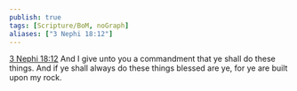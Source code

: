```yaml
---
publish: true
tags: [Scripture/BoM, noGraph]
aliases: ["3 Nephi 18:12"]
---
```

[3 Nephi 18:12](https://churchofjesuschrist.org/study/scriptures/bofm/3-ne/18?lang=eng&id=p12#p12) And I give unto you a commandment that ye shall do these things. And if ye shall always do these things blessed are ye, for ye are built upon my rock.
